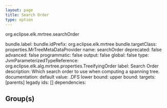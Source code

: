 ```yaml
---
layout: page
title: Search Order
type: option
---
```

org.eclipse.elk.mrtree.searchOrder

bundle.label: 
bundle.idPrefix: org.eclipse.elk.mrtree
bundle.targetClass: properties.MrTreeMetaDataProvider
name: searchOrder
deprecated: false
advanced: false
programmatic: false
output: false
global: false
type: JvmParameterizedTypeReference: org.eclipse.elk.alg.mrtree.properties.TreeifyingOrder
label: Search Order
description: Which search order to use when computing a spanning tree.
documentation: 
default value: <XFeatureCallImplCustom>.DFS
lower bound: 
upper bound: 
targets: [parents]
legady ids: []
dependencies:

## Group(s)


